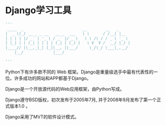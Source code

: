 # Django学习工具

```python
'''
 ____  _                          __        __   _     
|  _ \(_) __ _ _ __   __ _  ___   \ \      / /__| |__  
| | | | |/ _` | '_ \ / _` |/ _ \   \ \ /\ / / _ \ '_ \ 
| |_| | | (_| | | | | (_| | (_) |   \ V  V /  __/ |_) |
|____// |\__,_|_| |_|\__, |\___/     \_/\_/ \___|_.__/ 
    |__/             |___/                             

'''
```



Python下有许多款不同的 Web 框架。Django是重量级选手中最有代表性的一位。许多成功的网站和APP都基于Django。

Django是一个开放源代码的Web应用框架，由Python写成。

Django遵守BSD版权，初次发布于2005年7月, 并于2008年9月发布了第一个正式版本1.0 。

Django采用了MVT的软件设计模式。